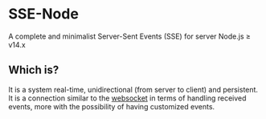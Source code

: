 # SSE-Node
A complete and minimalist Server-Sent Events (SSE) for server Node.js ≥ v14.x

## Which is?
It is a system real-time, unidirectional (from server to client) and persistent. It is a connection similar to the [websocket](https://github.com/JadsonLucena/WebSocket-Node) in terms of handling received events, more with the possibility of having customized events.